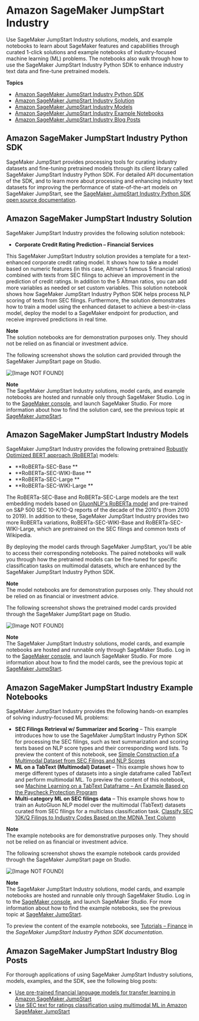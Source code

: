 # Amazon SageMaker JumpStart Industry<a name="studio-jumpstart-industry"></a>

Use SageMaker JumpStart Industry solutions, models, and example notebooks to learn about SageMaker features and capabilities through curated 1\-click solutions and example notebooks of industry\-focused machine learning \(ML\) problems\. The notebooks also walk through how to use the SageMaker JumpStart Industry Python SDK to enhance industry text data and fine\-tune pretrained models\.

**Topics**
+ [Amazon SageMaker JumpStart Industry Python SDK](#studio-jumpstart-industry-pysdk)
+ [Amazon SageMaker JumpStart Industry Solution](#studio-jumpstart-industry-solutions)
+ [Amazon SageMaker JumpStart Industry Models](#studio-jumpstart-industry-models)
+ [Amazon SageMaker JumpStart Industry Example Notebooks](#studio-jumpstart-industry-examples)
+ [Amazon SageMaker JumpStart Industry Blog Posts](#studio-jumpstart-industry-blogs)

## Amazon SageMaker JumpStart Industry Python SDK<a name="studio-jumpstart-industry-pysdk"></a>

SageMaker JumpStart provides processing tools for curating industry datasets and fine\-tuning pretrained models through its client library called SageMaker JumpStart Industry Python SDK\. For detailed API documentation of the SDK, and to learn more about processing and enhancing industry text datasets for improving the performance of state\-of\-the\-art models on SageMaker JumpStart, see the [SageMaker JumpStart Industry Python SDK open source documentation](https://sagemaker-jumpstart-industry-pack.readthedocs.io)\.

## Amazon SageMaker JumpStart Industry Solution<a name="studio-jumpstart-industry-solutions"></a>

SageMaker JumpStart Industry provides the following solution notebook:
+ **Corporate Credit Rating Prediction – Financial Services**

This SageMaker JumpStart Industry solution provides a template for a text\-enhanced corporate credit rating model\. It shows how to take a model based on numeric features \(in this case, Altman's famous 5 financial ratios\) combined with texts from SEC filings to achieve an improvement in the prediction of credit ratings\. In addition to the 5 Altman ratios, you can add more variables as needed or set custom variables\. This solution notebook shows how SageMaker JumpStart Industry Python SDK helps process NLP scoring of texts from SEC filings\. Furthermore, the solution demonstrates how to train a model using the enhanced dataset to achieve a best\-in\-class model, deploy the model to a SageMaker endpoint for production, and receive improved predictions in real time\.

**Note**  
The solution notebooks are for demonstration purposes only\. They should not be relied on as financial or investment advice\.

The following screenshot shows the solution card provided through the SageMaker JumpStart page on Studio\.

![\[Image NOT FOUND\]](http://docs.aws.amazon.com/sagemaker/latest/dg/images/jumpstart/jumpstart-finance-solutions.png)

**Note**  
The SageMaker JumpStart Industry solutions, model cards, and example notebooks are hosted and runnable only through SageMaker Studio\. Log in to the [SageMaker console](https://console.aws.amazon.com/sagemaker), and launch SageMaker Studio\. For more information about how to find the solution card, see the previous topic at [SageMaker JumpStart](https://docs.aws.amazon.com/sagemaker/latest/dg/studio-jumpstart.html)\.

## Amazon SageMaker JumpStart Industry Models<a name="studio-jumpstart-industry-models"></a>

SageMaker JumpStart Industry provides the following pretrained [Robustly Optimized BERT approach \(RoBERTa\)](https://arxiv.org/pdf/1907.11692.pdf) models:
+ **RoBERTa\-SEC\-Base **
+ **RoBERTa\-SEC\-WIKI\-Base **
+ **RoBERTa\-SEC\-Large **
+ **RoBERTa\-SEC\-WIKI\-Large **

The RoBERTa\-SEC\-Base and RoBERTa\-SEC\-Large models are the text embedding models based on [GluonNLP's RoBERTa model](https://nlp.gluon.ai/master/_modules/gluonnlp/models/roberta.html) and pre\-trained on S&P 500 SEC 10\-K/10\-Q reports of the decade of the 2010's \(from 2010 to 2019\)\. In addition to these, SageMaker JumpStart Industry provides two more RoBERTa variations, RoBERTa\-SEC\-WIKI\-Base and RoBERTa\-SEC\-WIKI\-Large, which are pretrained on the SEC filings and common texts of Wikipedia\. 

By deploying the model cards through SageMaker JumpStart, you'll be able to access their corresponding notebooks\. The paired notebooks will walk you through how the pretrained models can be fine\-tuned for specific classification tasks on multimodal datasets, which are enhanced by the SageMaker JumpStart Industry Python SDK\.

**Note**  
The model notebooks are for demonstration purposes only\. They should not be relied on as financial or investment advice\.

The following screenshot shows the pretrained model cards provided through the SageMaker JumpStart page on Studio\. 

![\[Image NOT FOUND\]](http://docs.aws.amazon.com/sagemaker/latest/dg/images/jumpstart/jumpstart-finance-models.png)

**Note**  
The SageMaker JumpStart Industry solutions, model cards, and example notebooks are hosted and runnable only through SageMaker Studio\. Log in to the [SageMaker console](https://console.aws.amazon.com/sagemaker), and launch SageMaker Studio\. For more information about how to find the model cards, see the previous topic at [SageMaker JumpStart](https://docs.aws.amazon.com/sagemaker/latest/dg/studio-jumpstart.html)\.

## Amazon SageMaker JumpStart Industry Example Notebooks<a name="studio-jumpstart-industry-examples"></a>

SageMaker JumpStart Industry provides the following hands\-on examples of solving industry\-focused ML problems:
+ **SEC Filings Retrieval w/ Summarizer and Scoring** – This example introduces how to use the SageMaker JumpStart Industry Python SDK for processing the SEC filings, such as text summarization and scoring texts based on NLP score types and their corresponding word lists\. To preview the content of this notebook, see [Simple Construction of a Multimodal Dataset from SEC Filings and NLP Scores](https://sagemaker-jumpstart-industry-pack.readthedocs.io/en/latest/notebooks/finance/notebook1/SEC_Retrieval_Summarizer_Scoring.html)
+ **ML on a TabText \(Multimodal\) Dataset** – This example shows how to merge different types of datasets into a single dataframe called TabText and perform multimodal ML\. To preview the content of this notebook, see [Machine Learning on a TabText Dataframe – An Example Based on the Paycheck Protection Program](https://sagemaker-jumpstart-industry-pack.readthedocs.io/en/latest/notebooks/finance/notebook2/PPP_TabText_ML.html)
+ **Multi\-category ML on SEC filings data** – This example shows how to train an AutoGluon NLP model over the multimodal \(TabText\) datasets curated from SEC filings for a multiclass classification task\. [Classify SEC 10K/Q Filings to Industry Codes Based on the MDNA Text Column](https://sagemaker-jumpstart-industry-pack.readthedocs.io/en/latest/notebooks/finance/notebook3/SEC_MNIST_ML.html)

**Note**  
The example notebooks are for demonstrative purposes only\. They should not be relied on as financial or investment advice\.

The following screenshot shows the example notebook cards provided through the SageMaker JumpStart page on Studio\.

![\[Image NOT FOUND\]](http://docs.aws.amazon.com/sagemaker/latest/dg/images/jumpstart/jumpstart-finance-examples.png)

**Note**  
The SageMaker JumpStart Industry solutions, model cards, and example notebooks are hosted and runnable only through SageMaker Studio\. Log in to the [SageMaker console](https://console.aws.amazon.com/sagemaker), and launch SageMaker Studio\. For more information about how to find the example notebooks, see the previous topic at [SageMaker JumpStart](https://docs.aws.amazon.com/sagemaker/latest/dg/studio-jumpstart.html)\.

To preview the content of the example notebooks, see [Tutorials – Finance](https://sagemaker-jumpstart-industry-pack.readthedocs.io/en/latest/notebooks/index.html) in the *SageMaker JumpStart Industry Python SDK documentation*\.

## Amazon SageMaker JumpStart Industry Blog Posts<a name="studio-jumpstart-industry-blogs"></a>

For thorough applications of using SageMaker JumpStart Industry solutions, models, examples, and the SDK, see the following blog posts:
+ [Use pre\-trained financial language models for transfer learning in Amazon SageMaker JumpStart](https://aws.amazon.com/blogs/machine-learning/use-pre-trained-financial-language-models-for-transfer-learning-in-amazon-sagemaker-jumpstart/)
+ [Use SEC text for ratings classification using multimodal ML in Amazon SageMaker JumpStart](https://aws.amazon.com/blogs/machine-learning/use-sec-text-for-ratings-classification-using-multimodal-ml-in-amazon-sagemaker-jumpstart/)